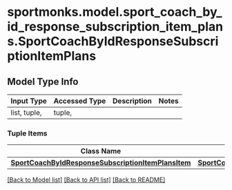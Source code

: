 # sportmonks.model.sport_coach_by_id_response_subscription_item_plans.SportCoachByIdResponseSubscriptionItemPlans

## Model Type Info
Input Type | Accessed Type | Description | Notes
------------ | ------------- | ------------- | -------------
list, tuple,  | tuple,  |  | 

### Tuple Items
Class Name | Input Type | Accessed Type | Description | Notes
------------- | ------------- | ------------- | ------------- | -------------
[**SportCoachByIdResponseSubscriptionItemPlansItem**](SportCoachByIdResponseSubscriptionItemPlansItem.md) | [**SportCoachByIdResponseSubscriptionItemPlansItem**](SportCoachByIdResponseSubscriptionItemPlansItem.md) | [**SportCoachByIdResponseSubscriptionItemPlansItem**](SportCoachByIdResponseSubscriptionItemPlansItem.md) |  | 

[[Back to Model list]](../../README.md#documentation-for-models) [[Back to API list]](../../README.md#documentation-for-api-endpoints) [[Back to README]](../../README.md)

